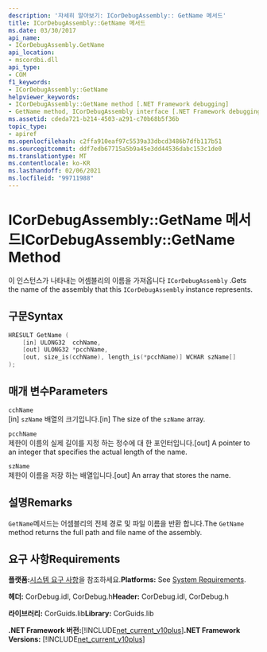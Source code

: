 ```yaml
---
description: '자세히 알아보기: ICorDebugAssembly:: GetName 메서드'
title: ICorDebugAssembly::GetName 메서드
ms.date: 03/30/2017
api_name:
- ICorDebugAssembly.GetName
api_location:
- mscordbi.dll
api_type:
- COM
f1_keywords:
- ICorDebugAssembly::GetName
helpviewer_keywords:
- ICorDebugAssembly::GetName method [.NET Framework debugging]
- GetName method, ICorDebugAssembly interface [.NET Framework debugging]
ms.assetid: cdeda721-b214-4503-a291-c70b68b5f36b
topic_type:
- apiref
ms.openlocfilehash: c2ffa910eaf97c5539a33dbcd3486b7dfb117b51
ms.sourcegitcommit: ddf7edb67715a5b9a45e3dd44536dabc153c1de0
ms.translationtype: MT
ms.contentlocale: ko-KR
ms.lasthandoff: 02/06/2021
ms.locfileid: "99711988"
---
```

# <a name="icordebugassemblygetname-method"></a><span data-ttu-id="bd2d1-103">ICorDebugAssembly::GetName 메서드</span><span class="sxs-lookup"><span data-stu-id="bd2d1-103">ICorDebugAssembly::GetName Method</span></span>

<span data-ttu-id="bd2d1-104">이 인스턴스가 나타내는 어셈블리의 이름을 가져옵니다 `ICorDebugAssembly` .</span><span class="sxs-lookup"><span data-stu-id="bd2d1-104">Gets the name of the assembly that this `ICorDebugAssembly` instance represents.</span></span>  
  
## <a name="syntax"></a><span data-ttu-id="bd2d1-105">구문</span><span class="sxs-lookup"><span data-stu-id="bd2d1-105">Syntax</span></span>  
  
```cpp  
HRESULT GetName (  
    [in] ULONG32  cchName,  
    [out] ULONG32 *pcchName,  
    [out, size_is(cchName), length_is(*pcchName)] WCHAR szName[]  
);  
```  
  
## <a name="parameters"></a><span data-ttu-id="bd2d1-106">매개 변수</span><span class="sxs-lookup"><span data-stu-id="bd2d1-106">Parameters</span></span>  

 `cchName`  
 <span data-ttu-id="bd2d1-107">[in] `szName` 배열의 크기입니다.</span><span class="sxs-lookup"><span data-stu-id="bd2d1-107">[in] The size of the `szName` array.</span></span>  
  
 `pcchName`  
 <span data-ttu-id="bd2d1-108">제한이 이름의 실제 길이를 지정 하는 정수에 대 한 포인터입니다.</span><span class="sxs-lookup"><span data-stu-id="bd2d1-108">[out] A pointer to an integer that specifies the actual length of the name.</span></span>  
  
 `szName`  
 <span data-ttu-id="bd2d1-109">제한이 이름을 저장 하는 배열입니다.</span><span class="sxs-lookup"><span data-stu-id="bd2d1-109">[out] An array that stores the name.</span></span>  
  
## <a name="remarks"></a><span data-ttu-id="bd2d1-110">설명</span><span class="sxs-lookup"><span data-stu-id="bd2d1-110">Remarks</span></span>  

 <span data-ttu-id="bd2d1-111">`GetName`메서드는 어셈블리의 전체 경로 및 파일 이름을 반환 합니다.</span><span class="sxs-lookup"><span data-stu-id="bd2d1-111">The `GetName` method returns the full path and file name of the assembly.</span></span>  
  
## <a name="requirements"></a><span data-ttu-id="bd2d1-112">요구 사항</span><span class="sxs-lookup"><span data-stu-id="bd2d1-112">Requirements</span></span>  

 <span data-ttu-id="bd2d1-113">**플랫폼:**[시스템 요구 사항](../../get-started/system-requirements.md)을 참조하세요.</span><span class="sxs-lookup"><span data-stu-id="bd2d1-113">**Platforms:** See [System Requirements](../../get-started/system-requirements.md).</span></span>  
  
 <span data-ttu-id="bd2d1-114">**헤더:** CorDebug.idl, CorDebug.h</span><span class="sxs-lookup"><span data-stu-id="bd2d1-114">**Header:** CorDebug.idl, CorDebug.h</span></span>  
  
 <span data-ttu-id="bd2d1-115">**라이브러리:** CorGuids.lib</span><span class="sxs-lookup"><span data-stu-id="bd2d1-115">**Library:** CorGuids.lib</span></span>  
  
 <span data-ttu-id="bd2d1-116">**.NET Framework 버전:**[!INCLUDE[net_current_v10plus](../../../../includes/net-current-v10plus-md.md)]</span><span class="sxs-lookup"><span data-stu-id="bd2d1-116">**.NET Framework Versions:** [!INCLUDE[net_current_v10plus](../../../../includes/net-current-v10plus-md.md)]</span></span>
